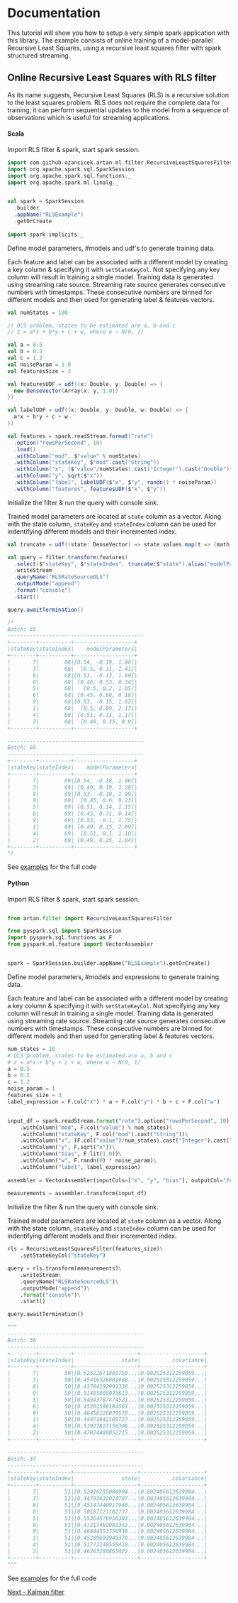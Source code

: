 # Documentation


This tutorial will show you how to setup a very simple spark application with this library. The example consists of
online training of a model-parallel Recursive Least Squares, using a recursive least squares filter with
spark structured streaming.

## Online Recursive Least Squares with RLS filter

As its name suggests, Recursive Least Squares (RLS) is a recursive solution to the least squares problem. RLS
does not require the complete data for training, it can perform sequential updates to the model from a
sequence of observations which is useful for streaming applications.
 

#### Scala
 
Import RLS filter & spark, start spark session.
 
```scala
import com.github.ozancicek.artan.ml.filter.RecursiveLeastSquaresFilter
import org.apache.spark.sql.SparkSession
import org.apache.spark.sql.functions._
import org.apache.spark.ml.linalg._


val spark = SparkSession
  .builder
  .appName("RLSExample")
  .getOrCreate
 
import spark.implicits._
``` 

Define model parameters, #models and udf's to generate training data. 

Each feature and label can be associated with a 
different model by creating a key column & specifying it with `setStateKeyCol`. Not specifying any key column will result
in training a single model. Training data is generated using streaming rate source. Streaming rate source generates
consecutive numbers with timestamps. These consecutive numbers are binned for different models and then used for 
generating label & features vectors.

```scala
val numStates = 100

// OLS problem, states to be estimated are a, b and c
// z = a*x + b*y + c + w, where w ~ N(0, 1)

val a = 0.5
val b = 0.2
val c = 1.2
val noiseParam = 1.0
val featuresSize = 3

val featuresUDF = udf((x: Double, y: Double) => {
  new DenseVector(Array(x, y, 1.0))
})

val labelUDF = udf((x: Double, y: Double, w: Double) => {
  a*x + b*y + c + w
})

val features = spark.readStream.format("rate")
  .option("rowsPerSecond", 10)
  .load()
  .withColumn("mod", $"value" % numStates)
  .withColumn("stateKey", $"mod".cast("String"))
  .withColumn("x", ($"value"/numStates).cast("Integer").cast("Double"))
  .withColumn("y", sqrt($"x"))
  .withColumn("label", labelUDF($"x", $"y", randn() * noiseParam))
  .withColumn("features", featuresUDF($"x", $"y"))

```

Initialize the filter & run the query with console sink.

Trained model parameters are located at `state`
column as a vector. Along with the state column, `stateKey` and `stateIndex` column can be used for indentifying
different models and their incremented index.

```scala
val truncate = udf((state: DenseVector) => state.values.map(t => (math floor t * 100)/100))

val query = filter.transform(features)
  .select($"stateKey", $"stateIndex", truncate($"state").alias("modelParameters"))
  .writeStream
  .queryName("RLSRateSourceOLS")
  .outputMode("append")
  .format("console")
  .start()

query.awaitTermination()

/*
Batch: 65
-------------------------------------------
+--------+----------+-------------------+
|stateKey|stateIndex|    modelParameters|
+--------+----------+-------------------+
|       7|        68|[0.54, -0.19, 1.98]|
|       3|        68|  [0.5, 0.11, 1.41]|
|       8|        68|[0.53, -0.13, 1.89]|
|       0|        68| [0.46, 0.53, 0.34]|
|       5|        68|   [0.5, 0.2, 1.05]|
|       6|        68| [0.45, 0.68, 0.18]|
|       9|        68|[0.53, -0.15, 1.82]|
|       1|        68|  [0.5, 0.09, 2.17]|
|       4|        68| [0.51, 0.11, 1.17]|
|       2|        68|  [0.48, 0.35, 0.9]|
+--------+----------+-------------------+

-------------------------------------------
Batch: 66
-------------------------------------------
+--------+----------+-------------------+
|stateKey|stateIndex|    modelParameters|
+--------+----------+-------------------+
|       7|        69|[0.54, -0.18, 1.96]|
|       3|        69| [0.49, 0.19, 1.28]|
|       8|        69|[0.53, -0.19, 1.99]|
|       0|        69|  [0.45, 0.6, 0.23]|
|       5|        69| [0.51, 0.14, 1.15]|
|       6|        69| [0.45, 0.71, 0.14]|
|       9|        69| [0.53, -0.1, 1.75]|
|       1|        69| [0.49, 0.15, 2.09]|
|       4|        69|  [0.51, 0.1, 1.18]|
|       2|        69| [0.49, 0.25, 1.04]|
+--------+----------+-------------------+
*/
```

See [examples](/examples/src/main/scala/com/ozancicek/artan/examples/streaming/RLSRateSourceOLS.scala) for the full code

#### Python

Import RLS filter & spark, start spark session.

```python

from artan.filter import RecursiveLeastSquaresFilter

from pyspark.sql import SparkSession
import pyspark.sql.functions as F
from pyspark.ml.feature import VectorAssembler


spark = SparkSession.builder.appName("RLSExample").getOrCreate()
```

Define model parameters, #models and expressions to generate training data.

Each feature and label can be associated with a 
different model by creating a key column & specifying it with `setStateKeyCol`. Not specifying any key column will result
in training a single model. Training data is generated using streaming rate source. Streaming rate source generates
consecutive numbers with timestamps. These consecutive numbers are binned for different models and then used for 
generating label & features vectors.

```python
num_states = 10
# OLS problem, states to be estimated are a, b and c
# z = a*x + b*y + c + w, where w ~ N(0, 1)
a = 0.5
b = 0.2
c = 1.2
noise_param = 1
features_size = 3
label_expression = F.col("x") * a + F.col("y") * b + c + F.col("w")


input_df = spark.readStream.format("rate").option("rowsPerSecond", 10).load()\
    .withColumn("mod", F.col("value") % num_states)\
    .withColumn("stateKey", F.col("mod").cast("String"))\
    .withColumn("x", (F.col("value")/num_states).cast("Integer").cast("Double"))\
    .withColumn("y", F.sqrt("x"))\
    .withColumn("bias", F.lit(1.0))\
    .withColumn("w", F.randn(0) * noise_param)\
    .withColumn("label", label_expression)
    
assembler = VectorAssembler(inputCols=["x", "y", "bias"], outputCol="features")
 
measurements = assembler.transform(input_df)

```

Initialize the filter & run the query with console sink.

Trained model parameters are located at `state`
column as a vector. Along with the state column, `stateKey` and `stateIndex` column can be used for indentifying
different models and their incremented index.

```python
rls = RecursiveLeastSquaresFilter(features_size)\
    .setStateKeyCol("stateKey")

query = rls.transform(measurements)\
    .writeStream\
    .queryName("RLSRateSourceOLS")\
    .outputMode("append")\
    .format("console")\
    .start()

query.awaitTermination()

"""
-------------------------------------------
Batch: 36
-------------------------------------------
+--------+----------+--------------------+--------------------+
|stateKey|stateIndex|               state|          covariance|
+--------+----------+--------------------+--------------------+
|       7|        50|[0.52522671801750...|0.002525312259059...|
|       3|        50|[0.45416326001988...|0.002525312259059...|
|       8|        50|[0.43784192991338...|0.002525312259059...|
|       0|        50|[0.51435805075613...|0.002525312259059...|
|       5|        50|[0.54943787474521...|0.002525312259059...|
|       6|        50|[0.45201596104561...|0.002525312259059...|
|       9|        50|[0.46456128079570...|0.002525312259059...|
|       1|        50|[0.44471842109727...|0.002525312259059...|
|       4|        50|[0.51927827156396...|0.002525312259059...|
|       2|        50|[0.47024488052215...|0.002525312259059...|
+--------+----------+--------------------+--------------------+

-------------------------------------------
Batch: 37
-------------------------------------------
+--------+----------+--------------------+--------------------+
|stateKey|stateIndex|               state|          covariance|
+--------+----------+--------------------+--------------------+
|       7|        51|[0.52416295086994...|0.002405612639984...|
|       3|        51|[0.44793632024707...|0.002405612639984...|
|       8|        51|[0.45147440917940...|0.002405612639984...|
|       0|        51|[0.50187121102737...|0.002405612639984...|
|       5|        51|[0.55364576956303...|0.002405612639984...|
|       6|        51|[0.47217482082352...|0.002405612639984...|
|       9|        51|[0.46444553756938...|0.002405612639984...|
|       1|        51|[0.45289693949378...|0.002405612639984...|
|       4|        51|[0.51771140555410...|0.002405612639984...|
|       2|        51|[0.46263280865422...|0.002405612639984...|
+--------+----------+--------------------+--------------------+
"""
```

See [examples](/examples/src/main/python/streaming/rls_rate_source_ols.py) for the full code


[Next - Kalman filter](2_kalman_filter.md)